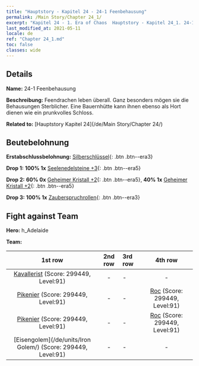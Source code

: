 ```yaml
---
title: "Hauptstory - Kapitel 24 - 24-1 Feenbehausung"
permalink: /Main Story/Chapter 24_1/
excerpt: "Kapitel 24 - 1. Era of Chaos  Hauptstory - Kapitel 24_1. 24-1 Feenbehausung"
last_modified_at: 2021-05-11
locale: de
ref: "Chapter 24_1.md"
toc: false
classes: wide
---
```


## Details

 **Name:** 24-1 Feenbehausung

 **Beschreibung:** Feendrachen leben überall. Ganz besonders mögen sie die Behausungen Sterblicher. Eine Bauernhütte kann ihnen ebenso als Hort dienen wie ein prunkvolles Schloss.

 **Related to:** [Hauptstory Kapitel 24](/de/Main Story/Chapter 24/)

## Beutebelohnung

 **Erstabschlussbelohnung:** [Silberschlüssel](/ItemsDE/con_693/){: .btn .btn--era3}

 **Drop 1:** **100% 1x** [Seelenedelsteine +3](/ItemsDE/mat_86/){: .btn .btn--era5}

 **Drop 2:** **60% 0x** [Geheimer Kristall +2](/ItemsDE/mat_80/){: .btn .btn--era5}, **40% 1x** [Geheimer Kristall +2](/ItemsDE/mat_80/){: .btn .btn--era5}

 **Drop 3:** **100% 1x** [Zauberspruchrollen](/ItemsDE/con_694/){: .btn .btn--era3}


## Fight against Team
 **Hero:** h_Adelaide

 **Team:**


  | 1st row | 2nd row | 3rd row | 4th row |
  |:----:|:----:|:----|:----:|
  | [Kavallerist](/de/units/Cavalier/) (Score: 299449, Level:91)  | - | - | - |
  | [Pikenier](/de/units/Pikeman/) (Score: 299449, Level:91)  | - | - | [Roc](/de/units/Roc/) (Score: 299449, Level:91)  |
  | [Pikenier](/de/units/Pikeman/) (Score: 299449, Level:91)  | - | - | [Roc](/de/units/Roc/) (Score: 299449, Level:91)  |
  | [Eisengolem](/de/units/Iron Golem/) (Score: 299449, Level:91)  | - | - | - |


